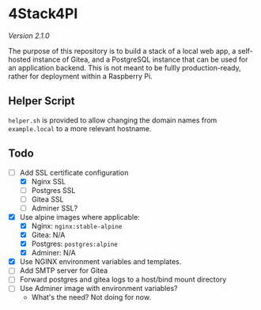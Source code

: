 # 4Stack4PI

_Version 2.1.0_

The purpose of this repository is to build a stack of a local web app, a self-hosted instance of Gitea, and a PostgreSQL instance that can be used for an application backend. This is not meant to be fullly production-ready, rather for deployment within a Raspberry Pi.

## Helper Script

`helper.sh` is provided to allow changing the domain names from `example.local` to a more relevant hostname.

## Todo

- [ ] Add SSL certificate configuration
  - [x] Nginx SSL
  - [ ] Postgres SSL
  - [ ] Gitea SSL
  - [ ] Adminer SSL?
- [x] Use alpine images where applicable:
  - [x] Nginx: `nginx:stable-alpine`
  - [x] Gitea: N/A
  - [x] Postgres: `postgres:alpine`
  - [x] Adminer: N/A
- [x] Use NGINX environment variables and templates.
- [ ] Add SMTP server for Gitea
- [ ] Forward postgres and gitea logs to a host/bind mount directory
- [ ] Use Adminer image with environment variables?
  - What's the need? Not doing for now.
